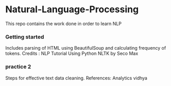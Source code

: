 # Natural-Language-Processing
This repo contains the work done in order to learn NLP  
### Getting started  
Includes parsing of HTML using BeautifulSoup and calculating frequency of tokens. Credits : NLP Tutorial Using Python NLTK by Seco Max  
### practice 2  
Steps for effective text data cleaning. References: Analytics vidhya
